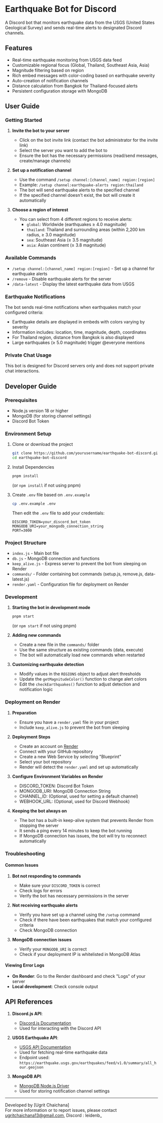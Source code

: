 # Earthquake Bot for Discord

A Discord bot that monitors earthquake data from the USGS (United States Geological Survey) and sends real-time alerts to designated Discord channels.

## Features

- Real-time earthquake monitoring from USGS data feed
- Customizable regional focus (Global, Thailand, Southeast Asia, Asia)
- Magnitude filtering based on region
- Rich embed messages with color-coding based on earthquake severity
- Auto-creation of notification channels
- Distance calculation from Bangkok for Thailand-focused alerts
- Persistent configuration storage with MongoDB

## User Guide

### Getting Started

1. **Invite the bot to your server**
   - Click on the bot invite link (contact the bot administrator for the invite link)
   - Select the server you want to add the bot to
   - Ensure the bot has the necessary permissions (read/send messages, create/manage channels)

2. **Set up a notification channel**
   - Use the command `/setup channel:[channel_name] region:[region]`
   - Example: `/setup channel:earthquake-alerts region:thailand`
   - The bot will send earthquake alerts to the specified channel
   - If the specified channel doesn't exist, the bot will create it automatically

3. **Choose a region of interest**
   - You can select from 4 different regions to receive alerts:
     - `global`: Worldwide (earthquakes ≥ 4.0 magnitude)
     - `thailand`: Thailand and surrounding areas (within 2,200 km radius, ≥ 3.0 magnitude)
     - `sea`: Southeast Asia (≥ 3.5 magnitude)
     - `asia`: Asian continent (≥ 3.8 magnitude)

### Available Commands

- `/setup channel:[channel_name] region:[region]` - Set up a channel for earthquake alerts
- `/remove` - Disable earthquake alerts for the server
- `/data-latest` - Display the latest earthquake data from USGS

### Earthquake Notifications

The bot sends real-time notifications when earthquakes match your configured criteria:

- Earthquake details are displayed in embeds with colors varying by severity
- Information includes: location, time, magnitude, depth, coordinates
- For Thailand region, distance from Bangkok is also displayed
- Large earthquakes (≥ 5.0 magnitude) trigger @everyone mentions

### Private Chat Usage

This bot is designed for Discord servers only and does not support private chat interactions.

## Developer Guide

### Prerequisites

- Node.js version 18 or higher
- MongoDB (for storing channel settings)
- Discord Bot Token

### Environment Setup

1. Clone or download the project
   ```bash
   git clone https://github.com/yourusername/earthquake-bot-discord.git
   cd earthquake-bot-discord
   ```

2. Install Dependencies 
   ```bash
   pnpm install
   ```
   (or `npm install` if not using pnpm)

3. Create `.env` file based on `.env.example`
   ```bash
   cp .env.example .env
   ```
   Then edit the `.env` file to add your credentials:
   ```
   DISCORD_TOKEN=your_discord_bot_token
   MONGODB_URI=your_mongodb_connection_string
   PORT=3000
   ```

### Project Structure

- `index.js` - Main bot file
- `db.js` - MongoDB connection and functions
- `keep_alive.js` - Express server to prevent the bot from sleeping on Render
- `commands/` - Folder containing bot commands (setup.js, remove.js, data-latest.js)
- `render.yaml` - Configuration file for deployment on Render

### Development

1. **Starting the bot in development mode**
   ```bash
   pnpm start
   ```
   (or `npm start` if not using pnpm)

2. **Adding new commands**
   - Create a new file in the `commands/` folder
   - Use the same structure as existing commands (data, execute)
   - The bot will automatically load new commands when restarted

3. **Customizing earthquake detection**
   - Modify values in the `REGIONS` object to adjust alert thresholds
   - Update the `getMagnitudeColor()` function to change alert colors
   - Edit the `checkEarthquakes()` function to adjust detection and notification logic

### Deployment on Render

1. **Preparation**
   - Ensure you have a `render.yaml` file in your project
   - Include `keep_alive.js` to prevent the bot from sleeping

2. **Deployment Steps**
   - Create an account on [Render](https://render.com)
   - Connect with your GitHub repository
   - Create a new Web Service by selecting "Blueprint"
   - Select your bot repository
   - Render will detect the `render.yaml` and set up automatically

3. **Configure Environment Variables on Render**
   - DISCORD_TOKEN: Discord Bot Token
   - MONGODB_URI: MongoDB Connection String
   - CHANNEL_ID: (Optional, used for setting a default channel)
   - WEBHOOK_URL: (Optional, used for Discord Webhook)

4. **Keeping the bot always on**
   - The bot has a built-in keep-alive system that prevents Render from stopping the server
   - It sends a ping every 14 minutes to keep the bot running
   - If MongoDB connection has issues, the bot will try to reconnect automatically

### Troubleshooting

#### Common Issues

1. **Bot not responding to commands**
   - Make sure your `DISCORD_TOKEN` is correct
   - Check logs for errors
   - Verify the bot has necessary permissions in the server

2. **Not receiving earthquake alerts**
   - Verify you have set up a channel using the `/setup` command
   - Check if there have been earthquakes that match your configured criteria
   - Check MongoDB connection

3. **MongoDB connection issues**
   - Verify your `MONGODB_URI` is correct
   - Check if your deployment IP is whitelisted in MongoDB Atlas

#### Viewing Error Logs

- **On Render**: Go to the Render dashboard and check "Logs" of your server
- **Local development**: Check console output

## API References

1. **Discord.js API**: 
   - [Discord.js Documentation](https://discord.js.org/)
   - Used for interacting with the Discord API

2. **USGS Earthquake API**: 
   - [USGS API Documentation](https://earthquake.usgs.gov/fdsnws/event/1/)
   - Used for fetching real-time earthquake data
   - Endpoint used: `https://earthquake.usgs.gov/earthquakes/feed/v1.0/summary/all_hour.geojson`

3. **MongoDB API**:
   - [MongoDB Node.js Driver](https://mongodb.github.io/node-mongodb-native/)
   - Used for storing notification channel settings

---

Developed by [Ugrit Chaichana]  
For more information or to report issues, please contact ugritchaichana13@gmail.com, Discord : leidenb_ 
